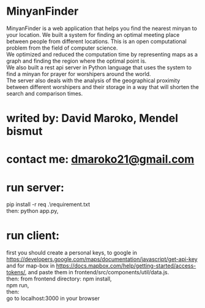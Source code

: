 # MinyanFinder
MinyanFinder is a web application that helps you find the nearest minyan to your location.
We built a system for finding an optimal meeting place between people from different locations. 
This is an open computational problem from the field of computer science.  
We optimized and reduced the computation time by representing maps as a graph and finding the region where the optimal point is.  
We also built a rest api server in Python language that uses the system to find a minyan for prayer for worshipers around the world.  
The server also deals with the analysis of the geographical proximity between different 
worshipers and their storage in a way that will shorten the search and comparison times.
# writed by: David Maroko, Mendel bismut
# contact me: dmaroko21@gmail.com
# run server: 
pip install -r req .\requirement.txt  
then:
python app.py,  
# run client:
first you should create a personal keys,
to google in  https://developers.google.com/maps/documentation/javascript/get-api-key
and for map-box in https://docs.mapbox.com/help/getting-started/access-tokens/, 
and paste them in frontend/src/components/util/data.js.  
then:
from frontend directory:
npm install,  
npm run,  
then:   
go to localhost:3000 in your browser

